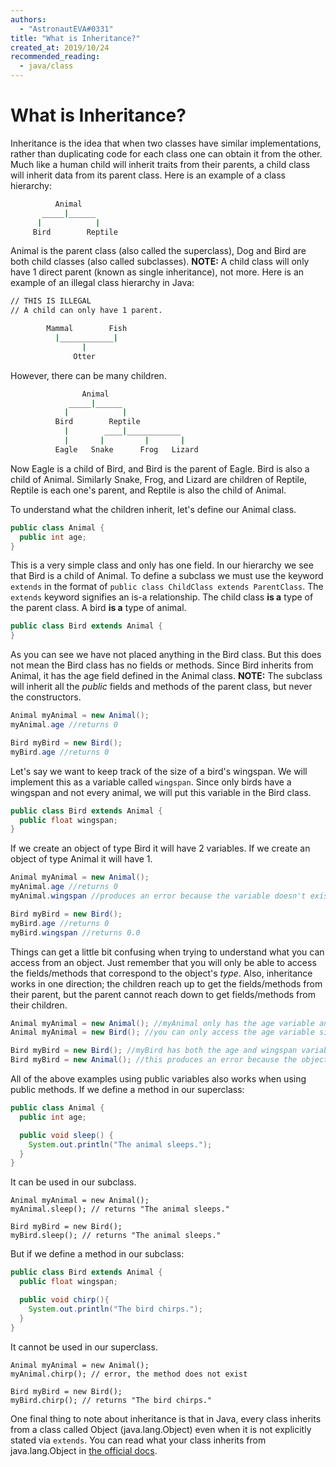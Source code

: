 ```yaml
---
authors:
  - "AstronautEVA#0331"
title: "What is Inheritance?"
created_at: 2019/10/24
recommended_reading:
  - java/class
---
```


# What is Inheritance?

Inheritance is the idea that when two classes have similar implementations, rather than duplicating code for each class one can obtain it from the other. Much like a human child will inherit traits from their parents, a child class will inherit data from
its parent class.
Here is an example of a class hierarchy:

```sh
          Animal
       _____|______
      |            |
     Bird        Reptile
```

Animal is the parent class (also called the superclass), Dog and Bird are both child classes (also called subclasses).
**NOTE:** A child class will only have 1 direct parent (known as single inheritance), not more.
Here is an example of an illegal class hierarchy in Java:

```sh
// THIS IS ILLEGAL
// A child can only have 1 parent.

        Mammal        Fish
          |____________|
                |
              Otter
```

However, there can be many children.

```sh
                Animal
             _____|______
            |            |
          Bird        Reptile
            |        ____|____________
            |       |         |       |
          Eagle   Snake      Frog   Lizard
```

Now Eagle is a child of Bird, and Bird is the parent of Eagle. Bird is also a child of Animal. Similarly Snake, Frog, and Lizard are
children of Reptile, Reptile is each one's parent, and Reptile is also the child of Animal.

To understand what the children inherit, let's define our Animal class.

```java
public class Animal {
  public int age;
}
```

This is a very simple class and only has one field. In our hierarchy we see that Bird is a child of Animal. To define a subclass we
must use the keyword `extends` in the format of `public class ChildClass extends ParentClass`. The `extends` keyword signifies an is-a
relationship. The child class **is a** type of the parent class. A bird **is a** type of animal.

```java
public class Bird extends Animal {
}
```

As you can see we have not placed anything in the Bird class. But this does not mean the Bird class has no fields or methods. Since
Bird inherits from Animal, it has the age field defined in the Animal class. **NOTE:** The subclass will inherit all the _public_ fields and methods of the parent class, but never the constructors.

```java
Animal myAnimal = new Animal();
myAnimal.age //returns 0

Bird myBird = new Bird();
myBird.age //returns 0
```

Let's say we want to keep track of the size of a bird's wingspan. We will implement this as a variable called `wingspan`. Since
only birds have a wingspan and not every animal, we will put this variable in the Bird class.

```java
public class Bird extends Animal {
  public float wingspan;
}
```

If we create an object of type Bird it will have 2 variables. If we create an object of type Animal it will have 1.

```java
Animal myAnimal = new Animal();
myAnimal.age //returns 0
myAnimal.wingspan //produces an error because the variable doesn't exist

Bird myBird = new Bird();
myBird.age //returns 0
myBird.wingspan //returns 0.0
```

Things can get a little bit confusing when trying to understand what you can access from an object. Just remember that you will only be able to access the fields/methods that correspond to the object's _type_. Also, inheritance works in one direction; the children reach up to get the fields/methods from their parent, but the parent cannot reach down to get fields/methods from their children.

```java
Animal myAnimal = new Animal(); //myAnimal only has the age variable and you can access it
Animal myAnimal = new Bird(); //you can only access the age variable since the object is of type Animal. the object does have the wingspan variable due to calling the Bird() constructor, but you cannot access it.

Bird myBird = new Bird(); //myBird has both the age and wingspan variables since you called the Bird() constructor and Bird inherits from Animal. you can access both variables since the object type is Bird.
Bird myBird = new Animal(); //this produces an error because the object type is Bird which means constructor Animal() does not exist (constructors are not inherited).
```

All of the above examples using public variables also works when using public methods.
If we define a method in our superclass:

```java
public class Animal {
  public int age;

  public void sleep() {
    System.out.println("The animal sleeps.");
  }
}
```

It can be used in our subclass.

```
Animal myAnimal = new Animal();
myAnimal.sleep(); // returns "The animal sleeps."

Bird myBird = new Bird();
myBird.sleep(); // returns "The animal sleeps."
```

But if we define a method in our subclass:

```java
public class Bird extends Animal {
  public float wingspan;

  public void chirp(){
    System.out.println("The bird chirps.");
  }
}
```

It cannot be used in our superclass.

```
Animal myAnimal = new Animal();
myAnimal.chirp(); // error, the method does not exist

Bird myBird = new Bird();
myBird.chirp(); // returns "The bird chirps."
```

One final thing to note about inheritance is that in Java, every class inherits from a class called Object (java.lang.Object) even when
it is not explicitly stated via `extends`. You can read what your class inherits from java.lang.Object in [the official docs](https://docs.oracle.com/javase/8/docs/api/java/lang/Object.html).
